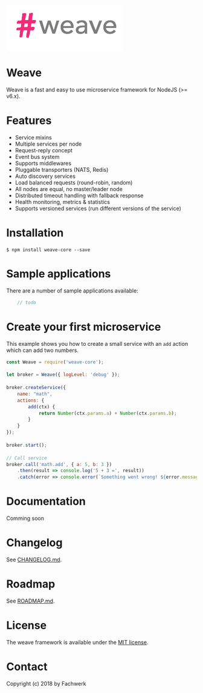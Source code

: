 ![weave logo](docs/assets/logo.png)

# Weave

Weave is a fast and easy to use  microservice framework for NodeJS (>= v6.x).



# Features

- Service mixins
- Multiple services per node
- Request-reply concept
- Event bus system
- Supports middlewares
- Pluggable transporters (NATS, Redis)
- Auto discovery services
- Load balanced requests (round-robin, random)
- All nodes are equal, no master/leader node
- Distributed timeout handling with fallback response
- Health monitoring, metrics & statistics
- Supports versioned services (run different versions of the service)


# Installation
```
$ npm install weave-core --save
```

# Sample applications

There are a number of sample applications available:

```javascript
    // todo
```

# Create your first microservice
This example shows you how to create a small service with an `add` action which can add two numbers.
```js
const Weave = require('weave-core');

let broker = Weave({ logLevel: 'debug' });

broker.createService({
    name: "math",
    actions: {
        add(ctx) {
            return Number(ctx.params.a) + Number(ctx.params.b);
        }
    }
});

broker.start();

// Call service
broker.call('math.add', { a: 5, b: 3 })
    .then(result => console.log('5 + 3 =', result))
    .catch(error => console.error(`Something went wrong! ${error.message}`));
```

# Documentation
Comming soon
# Changelog
See [CHANGELOG.md](CHANGELOG.md).

# Roadmap
See [ROADMAP.md](ROADMAP.md).

# License
The weave framework is available under the [MIT license](https://tldrlegal.com/license/mit-license).

# Contact
Copyright (c) 2018 by Fachwerk

